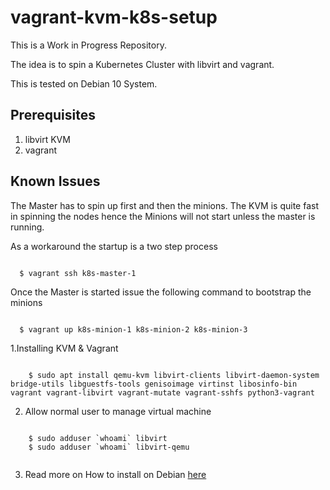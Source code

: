 # vagrant-kvm-k8s-setup

This is a Work in Progress Repository.

The idea is to spin a Kubernetes Cluster with libvirt and vagrant.

This is tested on Debian 10 System.


## Prerequisites
1. libvirt KVM
2. vagrant


## Known Issues

The Master has to spin up first and then the minions.
The KVM is quite fast in spinning the nodes hence the Minions will not start unless the master is running.

As a workaround the startup is a two step process
<pre><code>
  $ vagrant ssh k8s-master-1
</code></pre>

Once the Master is started issue the following command to bootstrap the minions
<pre><code>
  $ vagrant up k8s-minion-1 k8s-minion-2 k8s-minion-3
</code></pre>



1.Installing KVM & Vagrant
<pre><code>
    $ sudo apt install qemu-kvm libvirt-clients libvirt-daemon-system bridge-utils libguestfs-tools genisoimage virtinst libosinfo-bin vagrant vagrant-libvirt vagrant-mutate vagrant-sshfs python3-vagrant
</code></pre>

2. Allow normal user to manage virtual machine
  <pre><code>
    $ sudo adduser `whoami` libvirt
    $ sudo adduser `whoami` libvirt-qemu
  </code></pre>

3. Read more on How to install on Debian [here](https://wiki.debian.org/KVM)
